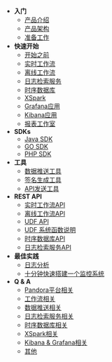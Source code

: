 - **入门**
  - [产品介绍](/getstarted/concept)
  - [产品架构](/getstarted/architecture)
  - [准备工作](/getstarted/ready)
- **快速开始**
  - [开始之前](/quickstart/ready)
  - [实时工作流](/quickstart/flow)
  - [离线工作流](/quickstart/batch)
  - [日志检索服务](/quickstart/logdb)
  - [时序数据库](/quickstart/tsdb)
  - [XSpark](/quickstart/xspark)
  - [Grafana应用](/quickstart/grafana)
  - [Kibana应用](/quickstart/kibana)
  - [报表工作室](/quickstart/report)
- **SDKs** 
  - [Java SDK](/sdk/java)
  - [GO SDK](/sdk/go)
  - [PHP SDK](/sdk/php)
- **工具**
  - [数据推送工具](/util/logkit)
  - [签名生成工具](/util/akutil)
  - [API发送工具](/util/httpie)
- **REST API**
  - [实时工作流API](/api/flow)
  - [离线工作流API](/api/batch)
  - [UDF API](/api/udf)
  - [UDF 系统函数说明](/api/func)
  - [时序数据库API](/api/tsdb)
  - [日志检索服务API](/api/logdb)
- **最佳实践**
  - [日志分析](/demo/log)
  - [十分钟快速搭建一个监控系统](/demo/monitoring)
- **Q & A**
  - [Pandora平台相关](/qa/pandora)
  - [工作流相关](/qa/workflow)
  - [数据推送相关](/qa/logkit)
  - [日志检索服务相关](/qa/logdb)
  - [时序数据库相关](/qa/tsdb)
  - [XSpark相关](/qa/xspark)
  - [Kibana & Grafana相关](/qa/app)
  - [其他](/qa/other)

